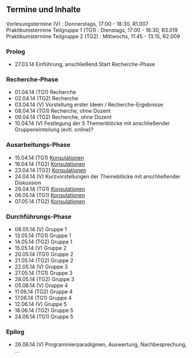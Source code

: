 ## Termine und Inhalte

Vorlesungstermine (V)
:   Donnerstags, 17:00 - 18:30, R1.007
Praktikumstermine Teilgruppe 1 (TG1)
:   Dienstags, 17:00 - 18:30, R3.019
Praktikumstermine Teilgruppe 2 (TG2)
:   Mittwochs, 11:45 - 13:15, R2.009


### Prolog

-   27.03.14 Einführung, anschließend Start Recherche-Phase

### Recherche-Phase

-   01.04.14 (TG1) Recherche
-   02.04.14 (TG2) Recherche
-   03.04.14 (V) Vorstellung erster Ideen / Recherche-Ergebnisse
-   08.04.14 (TG1) Recherche, ohne Dozent
-   09.04.14 (TG2) Recherche, ohne Dozent
-   10.04.14 (V) Festlegung der 5 Themenblöcke mit anschließender Gruppeneinteilung (evtl. online)?

### Ausarbeitungs-Phase

-   15.04.14 (TG1) [Konsulationen](https://redmine.cs.hm.edu/projects/2014-braun-software-architektur/wiki/Termine_Konsultationen)
-   16.04.14 (TG2) [Konsulationen](https://redmine.cs.hm.edu/projects/2014-braun-software-architektur/wiki/Termine_Konsultationen)
-   23.04.14 (TG2) [Konsulationen](https://redmine.cs.hm.edu/projects/2014-braun-software-architektur/wiki/Termine_Konsultationen)
-   24.04.14 (V) Kurzvorstellungen der Themeblöcke mit anschließender Diskussion
-   29.04.14 (TG1) [Konsulationen](https://redmine.cs.hm.edu/projects/2014-braun-software-architektur/wiki/Termine_Konsultationen)
-   06.05.14 (TG1) [Konsulationen](https://redmine.cs.hm.edu/projects/2014-braun-software-architektur/wiki/Termine_Konsultationen)
-   07.05.14 (TG2) [Konsulationen](https://redmine.cs.hm.edu/projects/2014-braun-software-architektur/wiki/Termine_Konsultationen)

### Durchführungs-Phase

-   08.05.14 (V) Gruppe 1
-   13.05.14 (TG1) Gruppe 1
-   14.05.14 (TG2) Gruppe 1
-   15.05.14 (V) Gruppe 2
-   20.05.14 (TG1) Gruppe 2
-   21.05.14 (TG2) Gruppe 2
-   22.05.14 (V) Gruppe 3
-   27.05.14 (TG1) Gruppe 3
-   28.05.14 (TG2) Gruppe 3
-   05.06.14 (V) Gruppe 4
-   11.06.14 (TG2) Gruppe 4
-   17.06.14 (TG1) Gruppe 4
-   12.06.14 (V) Gruppe 5
-   18.06.14 (TG2) Gruppe 5
-   24.06.14 (TG1) Gruppe 5

### Epilog

-   26.06.14 (V) Programmierparadigmen, Auswertung, Nachbesprechung, ...

